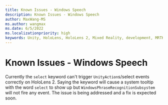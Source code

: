 ```yaml
---
title: Known Issues - Windows Speech
description: Known Issues - Windows Speech
author: MaxWang-MS
ms.author: wangmax
ms.date: 6/5/2022
ms.localizationpriority: high
keywords: Unity, HoloLens, HoloLens 2, Mixed Reality, development, MRTK3, known issues, windows speech, speech, phrase, phrase recognition, speech recognition, Mixed Reality Toolkit
---
```


# Known Issues - Windows Speech

Currently the `select` keyword can't trigger `UnityAction`s/select events correctly on HoloLens 2. Saying the keyword will cause a system tooltip with the word `select` to show up but `WindowsPhraseRecognitionSubsystem` will not fire any event. The issue is being addressed and a fix is expected soon.